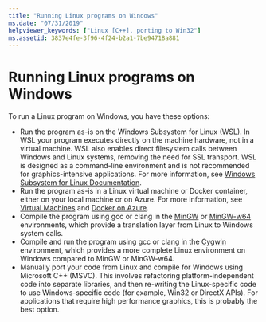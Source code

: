 ```yaml
---
title: "Running Linux programs on Windows"
ms.date: "07/31/2019"
helpviewer_keywords: ["Linux [C++], porting to Win32"]
ms.assetid: 3837e4fe-3f96-4f24-b2a1-7be94718a881
---
```

# Running Linux programs on Windows

To run a Linux program on Windows, you have these options:

- Run the program as-is on the Windows Subsystem for Linux (WSL). In WSL your program executes directly on the machine hardware, not in a virtual machine. WSL also enables direct filesystem calls between Windows and Linux systems, removing the need for SSL transport. WSL is designed as a command-line environment and is not recommended for graphics-intensive applications. For more information, see [Windows Subsystem for Linux Documentation](/windows/wsl/about).
- Run the program as-is in a Linux virtual machine or Docker container, either on your local machine or on Azure. For more information, see [Virtual Machines](https://azure.microsoft.com/en-us/services/virtual-machines/) and [Docker on Azure](https://docs.microsoft.com/en-us/azure/docker/).
- Compile the program using gcc or clang in the [MinGW](http://MinGW.org/) or [MinGW-w64](https://MinGW-w64.org/doku.php) environments, which provide a translation layer from Linux to Windows system calls.
- Compile and run the program using gcc or clang in the [Cygwin](https://www.cygwin.com/) environment, which provides a more complete Linux environment on Windows compared to MinGW or MinGW-w64.
- Manually port your code from Linux and compile for Windows using Microsoft C++ (MSVC). This involves refactoring platform-independent code into separate libraries, and then re-writing the Linux-specific code to use Windows-specific code (for example, Win32 or DirectX APIs). For applications that require high performance graphics, this is probably the best option.

